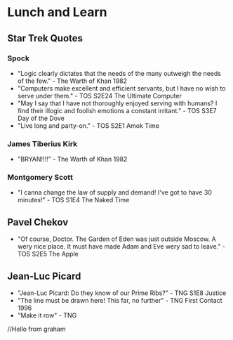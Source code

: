 # Lunch and Learn

## Star Trek Quotes

### Spock

* "Logic clearly dictates that the needs of the many outweigh the needs of the few." - The Warth of Khan 1982
* "Computers make excellent and efficient servants, but I have no wish to serve under them." - TOS S2E24 The Ultimate Computer
* "May I say that I have not thoroughly enjoyed serving with humans? I find their illogic and foolish emotions a constant irritant." - TOS S3E7 Day of the Dove
* "Live long and party-on." - TOS S2E1 Amok Time

### James Tiberius Kirk

* "BRYAN!!!!" - The Warth of Khan 1982

### Montgomery Scott

* "I canna change the law of supply and demand! I've got to have 30 minutes!" - TOS S1E4 The Naked Time

## Pavel Chekov

* "Of course, Doctor. The Garden of Eden was just outside Moscow. A wery nice place. It must have made Adam and Eve wery sad to leave." - TOS S2E5 The Apple

## Jean-Luc Picard

* "Jean-Luc Picard: Do they know of our Prime Ribs?" - TNG S1E8 Justice
* "The line must be drawn here! This far, no further" - TNG First Contact 1996
* "Make it row" - TNG

//Hello from graham
